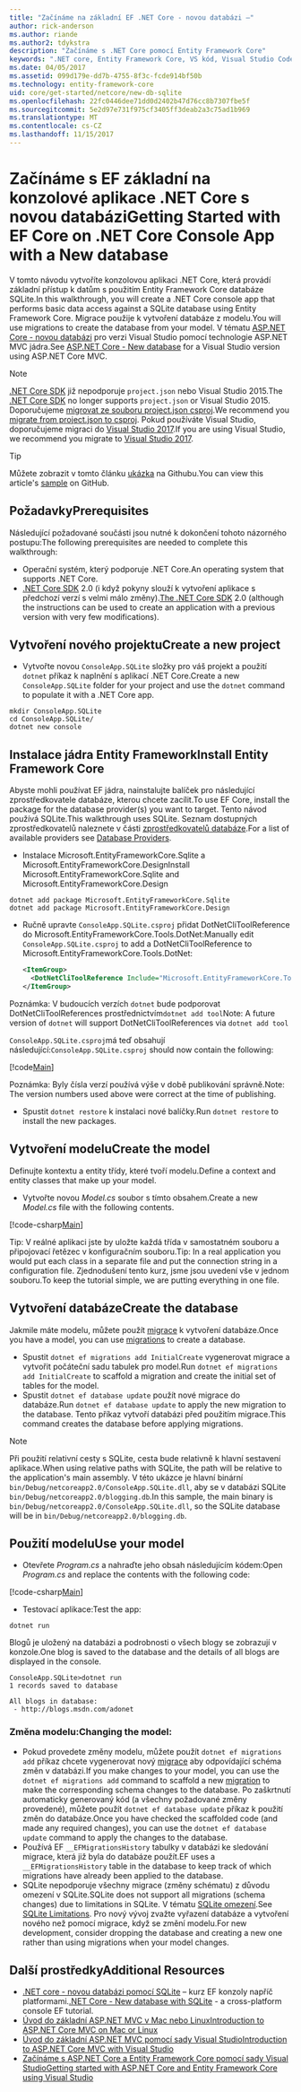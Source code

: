 ```yaml
---
title: "Začínáme na základní EF .NET Core - novou databázi –"
author: rick-anderson
ms.author: riande
ms.author2: tdykstra
description: "Začínáme s .NET Core pomocí Entity Framework Core"
keywords: ".NET core, Entity Framework Core, VS kód, Visual Studio Code, Mac, Linux"
ms.date: 04/05/2017
ms.assetid: 099d179e-dd7b-4755-8f3c-fcde914bf50b
ms.technology: entity-framework-core
uid: core/get-started/netcore/new-db-sqlite
ms.openlocfilehash: 22fc0446dee71dd0d2402b47d76cc8b7307fbe5f
ms.sourcegitcommit: 5e2d97e731f975cf3405ff3deab2a3c75ad1b969
ms.translationtype: MT
ms.contentlocale: cs-CZ
ms.lasthandoff: 11/15/2017
---
```

# <a name="getting-started-with-ef-core-on-net-core-console-app-with-a-new-database"></a><span data-ttu-id="cf5ec-104">Začínáme s EF základní na konzolové aplikace .NET Core s novou databázi</span><span class="sxs-lookup"><span data-stu-id="cf5ec-104">Getting Started with EF Core on .NET Core Console App with a New database</span></span>

<span data-ttu-id="cf5ec-105">V tomto návodu vytvoříte konzolovou aplikaci .NET Core, která provádí základní přístup k datům s použitím Entity Framework Core databáze SQLite.</span><span class="sxs-lookup"><span data-stu-id="cf5ec-105">In this walkthrough, you will create a .NET Core console app that performs basic data access against a SQLite database using Entity Framework Core.</span></span> <span data-ttu-id="cf5ec-106">Migrace použije k vytvoření databáze z modelu.</span><span class="sxs-lookup"><span data-stu-id="cf5ec-106">You will use migrations to create the database from your model.</span></span> <span data-ttu-id="cf5ec-107">V tématu [ASP.NET Core - novou databázi](xref:core/get-started/aspnetcore/new-db) pro verzi Visual Studio pomocí technologie ASP.NET MVC jádra.</span><span class="sxs-lookup"><span data-stu-id="cf5ec-107">See [ASP.NET Core - New database](xref:core/get-started/aspnetcore/new-db) for a Visual Studio version using ASP.NET Core MVC.</span></span>

> [!NOTE]  
> <span data-ttu-id="cf5ec-108">[.NET Core SDK](https://www.microsoft.com/net/download/core) již nepodporuje `project.json` nebo Visual Studio 2015.</span><span class="sxs-lookup"><span data-stu-id="cf5ec-108">The [.NET Core SDK](https://www.microsoft.com/net/download/core) no longer supports `project.json` or Visual Studio 2015.</span></span> <span data-ttu-id="cf5ec-109">Doporučujeme [migrovat ze souboru project.json csproj](https://docs.microsoft.com/dotnet/articles/core/migration/).</span><span class="sxs-lookup"><span data-stu-id="cf5ec-109">We recommend you [migrate from project.json to csproj](https://docs.microsoft.com/dotnet/articles/core/migration/).</span></span> <span data-ttu-id="cf5ec-110">Pokud používáte Visual Studio, doporučujeme migraci do [Visual Studio 2017](https://www.visualstudio.com/downloads/).</span><span class="sxs-lookup"><span data-stu-id="cf5ec-110">If you are using Visual Studio, we recommend you migrate to [Visual Studio 2017](https://www.visualstudio.com/downloads/).</span></span>

> [!TIP]  
> <span data-ttu-id="cf5ec-111">Můžete zobrazit v tomto článku [ukázka](https://github.com/aspnet/EntityFramework.Docs/tree/master/samples/core/GetStarted/NetCore/ConsoleApp.SQLite) na Githubu.</span><span class="sxs-lookup"><span data-stu-id="cf5ec-111">You can view this article's [sample](https://github.com/aspnet/EntityFramework.Docs/tree/master/samples/core/GetStarted/NetCore/ConsoleApp.SQLite) on GitHub.</span></span>

## <a name="prerequisites"></a><span data-ttu-id="cf5ec-112">Požadavky</span><span class="sxs-lookup"><span data-stu-id="cf5ec-112">Prerequisites</span></span>

<span data-ttu-id="cf5ec-113">Následující požadované součásti jsou nutné k dokončení tohoto názorného postupu:</span><span class="sxs-lookup"><span data-stu-id="cf5ec-113">The following prerequisites are needed to complete this walkthrough:</span></span>
* <span data-ttu-id="cf5ec-114">Operační systém, který podporuje .NET Core.</span><span class="sxs-lookup"><span data-stu-id="cf5ec-114">An operating system that supports .NET Core.</span></span>
* <span data-ttu-id="cf5ec-115">[.NET Core SDK](https://www.microsoft.com/net/core) 2.0 (i když pokyny slouží k vytvoření aplikace s předchozí verzí s velmi málo změny).</span><span class="sxs-lookup"><span data-stu-id="cf5ec-115">[The .NET Core SDK](https://www.microsoft.com/net/core) 2.0 (although the instructions can be used to create an application with a previous version with very few modifications).</span></span>

## <a name="create-a-new-project"></a><span data-ttu-id="cf5ec-116">Vytvoření nového projektu</span><span class="sxs-lookup"><span data-stu-id="cf5ec-116">Create a new project</span></span>

* <span data-ttu-id="cf5ec-117">Vytvořte novou `ConsoleApp.SQLite` složky pro váš projekt a použití `dotnet` příkaz k naplnění s aplikací .NET Core.</span><span class="sxs-lookup"><span data-stu-id="cf5ec-117">Create a new `ConsoleApp.SQLite` folder for your project and use the `dotnet` command to populate it with a .NET Core app.</span></span>

``` Console
mkdir ConsoleApp.SQLite
cd ConsoleApp.SQLite/
dotnet new console
```

## <a name="install-entity-framework-core"></a><span data-ttu-id="cf5ec-118">Instalace jádra Entity Framework</span><span class="sxs-lookup"><span data-stu-id="cf5ec-118">Install Entity Framework Core</span></span>

<span data-ttu-id="cf5ec-119">Abyste mohli používat EF jádra, nainstalujte balíček pro následující zprostředkovatele databáze, kterou chcete zacílit.</span><span class="sxs-lookup"><span data-stu-id="cf5ec-119">To use EF Core, install the package for the database provider(s) you want to target.</span></span> <span data-ttu-id="cf5ec-120">Tento návod používá SQLite.</span><span class="sxs-lookup"><span data-stu-id="cf5ec-120">This walkthrough uses SQLite.</span></span> <span data-ttu-id="cf5ec-121">Seznam dostupných zprostředkovatelů naleznete v části [zprostředkovatelů databáze](../../providers/index.md).</span><span class="sxs-lookup"><span data-stu-id="cf5ec-121">For a list of available providers see [Database Providers](../../providers/index.md).</span></span>

* <span data-ttu-id="cf5ec-122">Instalace Microsoft.EntityFrameworkCore.Sqlite a Microsoft.EntityFrameworkCore.Design</span><span class="sxs-lookup"><span data-stu-id="cf5ec-122">Install Microsoft.EntityFrameworkCore.Sqlite and Microsoft.EntityFrameworkCore.Design</span></span>

``` Console
dotnet add package Microsoft.EntityFrameworkCore.Sqlite
dotnet add package Microsoft.EntityFrameworkCore.Design
```

* <span data-ttu-id="cf5ec-123">Ručně upravte `ConsoleApp.SQLite.csproj` přidat DotNetCliToolReference do Microsoft.EntityFrameworkCore.Tools.DotNet:</span><span class="sxs-lookup"><span data-stu-id="cf5ec-123">Manually edit `ConsoleApp.SQLite.csproj` to add a DotNetCliToolReference to Microsoft.EntityFrameworkCore.Tools.DotNet:</span></span>

  ``` xml
  <ItemGroup>
    <DotNetCliToolReference Include="Microsoft.EntityFrameworkCore.Tools.DotNet" Version="2.0.0" />
  </ItemGroup>
  ```

 <span data-ttu-id="cf5ec-124">Poznámka: V budoucích verzích `dotnet` bude podporovat DotNetCliToolReferences prostřednictvím`dotnet add tool`</span><span class="sxs-lookup"><span data-stu-id="cf5ec-124">Note: A future version of `dotnet` will support DotNetCliToolReferences via `dotnet add tool`</span></span>

<span data-ttu-id="cf5ec-125">`ConsoleApp.SQLite.csproj`má teď obsahují následující:</span><span class="sxs-lookup"><span data-stu-id="cf5ec-125">`ConsoleApp.SQLite.csproj` should now contain the following:</span></span>

[!code[Main](../../../../samples/core/GetStarted/NetCore/ConsoleApp.SQLite/ConsoleApp.SQLite.csproj)]

 <span data-ttu-id="cf5ec-126">Poznámka: Byly čísla verzí používá výše v době publikování správně.</span><span class="sxs-lookup"><span data-stu-id="cf5ec-126">Note: The version numbers used above were correct at the time of publishing.</span></span>

*  <span data-ttu-id="cf5ec-127">Spustit `dotnet restore` k instalaci nové balíčky.</span><span class="sxs-lookup"><span data-stu-id="cf5ec-127">Run `dotnet restore` to install the new packages.</span></span>

## <a name="create-the-model"></a><span data-ttu-id="cf5ec-128">Vytvoření modelu</span><span class="sxs-lookup"><span data-stu-id="cf5ec-128">Create the model</span></span>

<span data-ttu-id="cf5ec-129">Definujte kontextu a entity třídy, které tvoří modelu.</span><span class="sxs-lookup"><span data-stu-id="cf5ec-129">Define a context and entity classes that make up your model.</span></span>

* <span data-ttu-id="cf5ec-130">Vytvořte novou *Model.cs* soubor s tímto obsahem.</span><span class="sxs-lookup"><span data-stu-id="cf5ec-130">Create a new *Model.cs* file with the following contents.</span></span>

[!code-csharp[Main](../../../../samples/core/GetStarted/NetCore/ConsoleApp.SQLite/Model.cs)]

<span data-ttu-id="cf5ec-131">Tip: V reálné aplikaci jste by uložte každá třída v samostatném souboru a připojovací řetězec v konfiguračním souboru.</span><span class="sxs-lookup"><span data-stu-id="cf5ec-131">Tip: In a real application you would put each class in a separate file and put the connection string in a configuration file.</span></span> <span data-ttu-id="cf5ec-132">Zjednodušení tento kurz, jsme jsou uvedení vše v jednom souboru.</span><span class="sxs-lookup"><span data-stu-id="cf5ec-132">To keep the tutorial simple, we are putting everything in one file.</span></span>

## <a name="create-the-database"></a><span data-ttu-id="cf5ec-133">Vytvoření databáze</span><span class="sxs-lookup"><span data-stu-id="cf5ec-133">Create the database</span></span>

<span data-ttu-id="cf5ec-134">Jakmile máte modelu, můžete použít [migrace](https://docs.microsoft.com/aspnet/core/data/ef-mvc/migrations#introduction-to-migrations) k vytvoření databáze.</span><span class="sxs-lookup"><span data-stu-id="cf5ec-134">Once you have a model, you can use [migrations](https://docs.microsoft.com/aspnet/core/data/ef-mvc/migrations#introduction-to-migrations) to create a database.</span></span>

* <span data-ttu-id="cf5ec-135">Spustit `dotnet ef migrations add InitialCreate` vygenerovat migrace a vytvořit počáteční sadu tabulek pro model.</span><span class="sxs-lookup"><span data-stu-id="cf5ec-135">Run `dotnet ef migrations add InitialCreate` to scaffold a migration and create the initial set of tables for the model.</span></span>
* <span data-ttu-id="cf5ec-136">Spustit `dotnet ef database update` použít nové migrace do databáze.</span><span class="sxs-lookup"><span data-stu-id="cf5ec-136">Run `dotnet ef database update` to apply the new migration to the database.</span></span> <span data-ttu-id="cf5ec-137">Tento příkaz vytvoří databázi před použitím migrace.</span><span class="sxs-lookup"><span data-stu-id="cf5ec-137">This command creates the database before applying migrations.</span></span>

> [!NOTE]  
> <span data-ttu-id="cf5ec-138">Při použití relativní cesty s SQLite, cesta bude relativně k hlavní sestavení aplikace.</span><span class="sxs-lookup"><span data-stu-id="cf5ec-138">When using relative paths with SQLite, the path will be relative to the application's main assembly.</span></span> <span data-ttu-id="cf5ec-139">V této ukázce je hlavní binární `bin/Debug/netcoreapp2.0/ConsoleApp.SQLite.dll`, aby se v databázi SQLite `bin/Debug/netcoreapp2.0/blogging.db`.</span><span class="sxs-lookup"><span data-stu-id="cf5ec-139">In this sample, the main binary is `bin/Debug/netcoreapp2.0/ConsoleApp.SQLite.dll`, so the SQLite database will be in `bin/Debug/netcoreapp2.0/blogging.db`.</span></span>

## <a name="use-your-model"></a><span data-ttu-id="cf5ec-140">Použití modelu</span><span class="sxs-lookup"><span data-stu-id="cf5ec-140">Use your model</span></span>

* <span data-ttu-id="cf5ec-141">Otevřete *Program.cs* a nahraďte jeho obsah následujícím kódem:</span><span class="sxs-lookup"><span data-stu-id="cf5ec-141">Open *Program.cs* and replace the contents with the following code:</span></span>

 [!code-csharp[Main](../../../../samples/core/GetStarted/NetCore/ConsoleApp.SQLite/Program.cs)]

* <span data-ttu-id="cf5ec-142">Testovací aplikace:</span><span class="sxs-lookup"><span data-stu-id="cf5ec-142">Test the app:</span></span>

 `dotnet run`

 <span data-ttu-id="cf5ec-143">Blogů je uložený na databázi a podrobnosti o všech blogy se zobrazují v konzole.</span><span class="sxs-lookup"><span data-stu-id="cf5ec-143">One blog is saved to the database and the details of all blogs are displayed in the console.</span></span>

  ``` Console
  ConsoleApp.SQLite>dotnet run
  1 records saved to database

  All blogs in database:
   - http://blogs.msdn.com/adonet
  ```

### <a name="changing-the-model"></a><span data-ttu-id="cf5ec-144">Změna modelu:</span><span class="sxs-lookup"><span data-stu-id="cf5ec-144">Changing the model:</span></span>

- <span data-ttu-id="cf5ec-145">Pokud provedete změny modelu, můžete použít `dotnet ef migrations add` příkaz chcete vygenerovat nový [migrace](https://docs.microsoft.com/aspnet/core/data/ef-mvc/migrations#introduction-to-migrations) aby odpovídající schéma změn v databázi.</span><span class="sxs-lookup"><span data-stu-id="cf5ec-145">If you make changes to your model, you can use the `dotnet ef migrations add` command to scaffold a new [migration](https://docs.microsoft.com/aspnet/core/data/ef-mvc/migrations#introduction-to-migrations)  to make the corresponding schema changes to the database.</span></span> <span data-ttu-id="cf5ec-146">Po zaškrtnutí automaticky generovaný kód (a všechny požadované změny provedené), můžete použít `dotnet ef database update` příkaz k použití změn do databáze.</span><span class="sxs-lookup"><span data-stu-id="cf5ec-146">Once you have checked the scaffolded code (and made any required changes), you can use the `dotnet ef database update` command to apply the changes to the database.</span></span>
- <span data-ttu-id="cf5ec-147">Používá EF `__EFMigrationsHistory` tabulky v databázi ke sledování migrace, která již byla do databáze použít.</span><span class="sxs-lookup"><span data-stu-id="cf5ec-147">EF uses a `__EFMigrationsHistory` table in the database to keep track of which migrations have already been applied to the database.</span></span>
- <span data-ttu-id="cf5ec-148">SQLite nepodporuje všechny migrace (změny schématu) z důvodu omezení v SQLite.</span><span class="sxs-lookup"><span data-stu-id="cf5ec-148">SQLite does not support all migrations (schema changes) due to limitations in SQLite.</span></span> <span data-ttu-id="cf5ec-149">V tématu [SQLite omezení](../../providers/sqlite/limitations.md).</span><span class="sxs-lookup"><span data-stu-id="cf5ec-149">See [SQLite Limitations](../../providers/sqlite/limitations.md).</span></span> <span data-ttu-id="cf5ec-150">Pro nový vývoj zvažte vyřazení databáze a vytvoření nového než pomocí migrace, když se změní modelu.</span><span class="sxs-lookup"><span data-stu-id="cf5ec-150">For new development, consider dropping the database and creating a new one rather than using migrations when your model changes.</span></span>

## <a name="additional-resources"></a><span data-ttu-id="cf5ec-151">Další prostředky</span><span class="sxs-lookup"><span data-stu-id="cf5ec-151">Additional Resources</span></span>

* <span data-ttu-id="cf5ec-152">[.NET core - novou databázi pomocí SQLite](xref:core/get-started/netcore/new-db-sqlite) – kurz EF konzoly napříč platformami.</span><span class="sxs-lookup"><span data-stu-id="cf5ec-152">[.NET Core - New database with SQLite](xref:core/get-started/netcore/new-db-sqlite) -  a cross-platform console EF tutorial.</span></span>
* [<span data-ttu-id="cf5ec-153">Úvod do základní ASP.NET MVC v Mac nebo Linux</span><span class="sxs-lookup"><span data-stu-id="cf5ec-153">Introduction to ASP.NET Core MVC on Mac or Linux</span></span>](https://docs.microsoft.com/aspnet/core/tutorials/first-mvc-app-xplat/index)
* [<span data-ttu-id="cf5ec-154">Úvod do základní ASP.NET MVC pomocí sady Visual Studio</span><span class="sxs-lookup"><span data-stu-id="cf5ec-154">Introduction to ASP.NET Core MVC with Visual Studio</span></span>](https://docs.microsoft.com/aspnet/core/tutorials/first-mvc-app/index)
* [<span data-ttu-id="cf5ec-155">Začínáme s ASP.NET Core a Entity Framework Core pomocí sady Visual Studio</span><span class="sxs-lookup"><span data-stu-id="cf5ec-155">Getting started with ASP.NET Core and Entity Framework Core using Visual Studio</span></span>](https://docs.microsoft.com/aspnet/core/data/ef-mvc/index)
